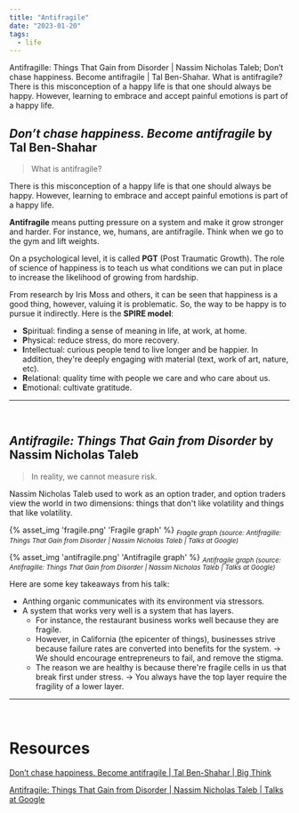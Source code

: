 ```yaml
---
title: "Antifragile"
date: "2023-01-20"
tags:
  - life
---
```


Antifragille: Things That Gain from Disorder | Nassim Nicholas Taleb; Don’t chase happiness. Become antifragile | Tal Ben-Shahar. What is antifragile? There is this misconception of a happy life is that one should always be happy. However, learning to embrace and accept painful emotions is part of a happy life.

<!-- excerpt -->

## _Don’t chase happiness. Become antifragile_ by Tal Ben-Shahar

> What is antifragile?

There is this misconception of a happy life is that one should always be happy. However, learning to embrace and accept painful emotions is part of a happy life.

**Antifragile** means putting pressure on a system and make it grow stronger and harder. For instance, we, humans, are antifragile. Think when we go to the gym and lift weights.

On a psychological level, it is called **PGT** (Post Traumatic Growth). The role of science of happiness is to teach us what conditions we can put in place to increase the likelihood of growing from hardship.

From research by Iris Moss and others, it can be seen that happiness is a good thing, however, valuing it is problematic. So, the way to be happy is to pursue it indirectly. Here is the **SPIRE model**:

- **S**piritual: finding a sense of meaning in life, at work, at home.
- **P**hysical: reduce stress, do more recovery.
- **I**ntellectual: curious people tend to live longer and be happier. In addition, they're deeply engaging with material (text, work of art, nature, etc).
- **R**elational: quality time with people we care and who care about us.
- **E**motional: cultivate gratitude.

<hr/>
<br/>

## _Antifragile: Things That Gain from Disorder_ by Nassim Nicholas Taleb

> In reality, we cannot measure risk.

Nassim Nicholas Taleb used to work as an option trader, and option traders view the world in two dimensions: things that don't like volatility and things that like volatility.

{% asset_img 'fragile.png' 'Fragile graph' %}
<sub>_Fragile graph (source: Antifragille: Things That Gain from Disorder | Nassim Nicholas Taleb | Talks at Google)_</sub>

{% asset_img 'antifragile.png' 'Antifragile graph' %}
<sub>_Antifragile graph (source: Antifragille: Things That Gain from Disorder | Nassim Nicholas Taleb | Talks at Google)_</sub>

Here are some key takeaways from his talk:

- Anthing organic communicates with its environment via stressors.
- A system that works very well is a system that has layers.
  - For instance, the restaurant business works well because they are fragile.
  - However, in California (the epicenter of things), businesses strive because failure rates are converted into benefits for the system. &rarr; We should encourage entrepreneurs to fail, and remove the stigma.
  - The reason we are healthy is because there're fragile cells in us that break first under stress. &rarr; You always have the top layer require the fragility of a lower layer.

<hr/>
<br/>

# Resources

[Don’t chase happiness. Become antifragile | Tal Ben-Shahar | Big Think](https://youtu.be/e-or_D-qNqM)

[Antifragile: Things That Gain from Disorder | Nassim Nicholas Taleb | Talks at Google](https://youtu.be/S3REdLZ8Xis)
